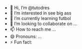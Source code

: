 - 👋 Hi, I’m @tutodres
- 👀 I’m interested in see big ass
- 🌱 I’m currently learning futbol
- 💞️ I’m looking to collaborate on ...
- 📫 How to reach me ...
- 😄 Pronouns: ...
- ⚡ Fun fact: 

<!---
tutodres/tutodres is a ✨ special ✨ repository because its `README.md` (this file) appears on your GitHub profile.
You can click the Preview link to take a look at your changes.
--->
